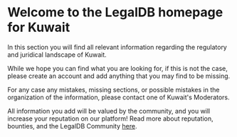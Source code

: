 <!-- TITLE: Kuwait -->
<!-- SUBTITLE: Welcome to the legalDB home of Kuwait -->

# Welcome to the LegalDB homepage for Kuwait

In this section you will find all relevant information regarding the regulatory and juridical landscape of Kuwait.

While we hope you can find what you are looking for, if this is not the case, please create an account and add anything that you may find to be missing.

For any case any mistakes, missing sections, or possible mistakes in the organization of the information, please contact one of Kuwait's Moderators.

All information you add will be valued by the community, and you will increase your reputation on our platform! Read more about reputation, bounties, and the LegalDB Community [here](http://legaldb.herokuapp.com/legaldb/community).
